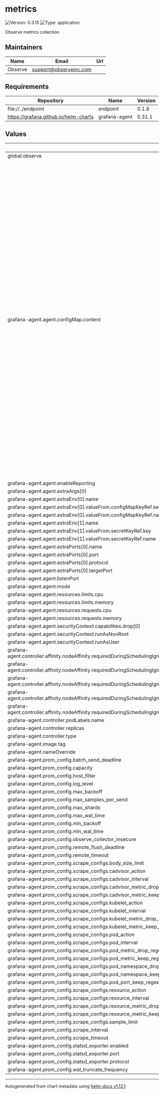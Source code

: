 # metrics

![Version: 0.3.15](https://img.shields.io/badge/Version-0.3.15-informational?style=flat-square) ![Type: application](https://img.shields.io/badge/Type-application-informational?style=flat-square)

Observe metrics collection

## Maintainers

| Name | Email | Url |
| ---- | ------ | --- |
| Observe | <support@observeinc.com> |  |

## Requirements

| Repository | Name | Version |
|------------|------|---------|
| file://../endpoint | endpoint | 0.1.8 |
| https://grafana.github.io/helm-charts | grafana-agent | 0.31.1 |

## Values

| Key | Type | Default | Description |
|-----|------|---------|-------------|
| global.observe | object | `{}` |  |
| grafana-agent.agent.configMap.content | string | `"{{- $endpoint := include \"observe.collectionEndpoint\" . }}\n{{- with .Values.prom_config}}\nserver:\n  log_level: {{.log_level}}\n\n{{ if .statsd_exporter.enabled -}}\nintegrations:\n  statsd_exporter:\n    enabled: true\n    scrape_integration: true\n    listen_{{ .statsd_exporter.protocol }}: \":{{ .statsd_exporter.port }}\"\n  prometheus_remote_write:\n  - url: {{ print $endpoint }}/v1/prometheus?clusterUid=${OBSERVE_CLUSTER}\n    authorization:\n      credentials: ${OBSERVE_TOKEN}\n    remote_timeout: {{.remote_timeout}}\n    queue_config:\n      batch_send_deadline: {{.batch_send_deadline}}\n      min_backoff: {{.min_backoff}}\n      max_backoff: {{.max_backoff}}\n      max_shards: {{.max_shards}}\n      max_samples_per_send: {{.max_samples_per_send}}\n      capacity: {{.capacity}}\n    tls_config:\n      insecure_skip_verify: {{.observe_collector_insecure}}\n{{ end -}}\n\nmetrics:\n  wal_directory: /tmp/grafana-agent-wal\n  global:\n    scrape_interval: {{.scrape_interval}}\n    scrape_timeout: {{.scrape_timeout}}\n  configs:\n    - name: integrations\n      host_filter: {{.host_filter}}\n      min_wal_time: {{.min_wal_time}}\n      max_wal_time: {{.max_wal_time}}\n      wal_truncate_frequency: {{.wal_truncate_frequency}}\n      remote_flush_deadline: {{.remote_flush_deadline}}\n      remote_write:\n        - url: {{ print $endpoint }}/v1/prometheus?clusterUid=${OBSERVE_CLUSTER}\n          authorization:\n            credentials: ${OBSERVE_TOKEN}\n          remote_timeout: {{.remote_timeout}}\n          queue_config:\n            batch_send_deadline: {{.batch_send_deadline}}\n            min_backoff: {{.min_backoff}}\n            max_backoff: {{.max_backoff}}\n            max_shards: {{.max_shards}}\n            max_samples_per_send: {{.max_samples_per_send}}\n            capacity: {{.capacity}}\n          tls_config:\n            insecure_skip_verify: {{.observe_collector_insecure}}\n\n      scrape_configs:\n      {{- with .scrape_configs }}\n        - job_name: \"integrations/kubernetes/pods\"\n          bearer_token_file: /var/run/secrets/kubernetes.io/serviceaccount/token\n          scrape_interval: {{.pod_interval}}\n          sample_limit: {{.sample_limit}}\n          body_size_limit: {{.body_size_limit}}\n          kubernetes_sd_configs:\n            - role: pod\n          relabel_configs:\n            - action: {{.pod_action}}\n            # Drop anything matching the configured namespace.\n            - action: 'drop'\n              source_labels: ['__meta_kubernetes_namespace']\n              regex: {{.pod_namespace_drop_regex}}\n            # Drop anything not matching the configured namespace.\n            - action: 'keep'\n              source_labels: ['__meta_kubernetes_namespace']\n              regex: {{.pod_namespace_keep_regex}}\n            # Drop endpoints without one of: a port name suffixed with the configured regex, or an explicit prometheus port annotation.\n            - action: 'keep'\n              source_labels: ['__meta_kubernetes_pod_container_port_name', '__meta_kubernetes_pod_annotation_prometheus_io_port']\n              regex: '({{.pod_port_keep_regex}};|.*;\\d+)'\n            # Drop pods without a name label.\n            # - action: 'drop'\n            #   regex: ''\n            #   source_labels: ['__meta_kubernetes_pod_label_name']\n            # Drop pods with phase Succeeded or Failed.\n            - action: 'drop'\n              regex: 'Succeeded|Failed'\n              source_labels: ['__meta_kubernetes_pod_phase']\n            # Drop anything annotated with 'prometheus.io.scrape=false'.\n            - action: 'drop'\n              regex: 'false'\n              source_labels: ['__meta_kubernetes_pod_annotation_prometheus_io_scrape']\n            # Drop anything annotated with 'observeinc.com.scrape=false'.\n            - action: 'drop'\n              regex: 'false'\n              source_labels: ['__meta_kubernetes_pod_annotation_observeinc_com_scrape']\n            # Allow pods to override the scrape scheme with 'prometheus.io.scheme=https'.\n            - action: 'replace'\n              regex: '(https?)'\n              replacement: '$1'\n              source_labels: ['__meta_kubernetes_pod_annotation_prometheus_io_scheme']\n              target_label: '__scheme__'\n            # Allow service to override the scrape path with 'prometheus.io.path=/other_metrics_path'.\n            - action: 'replace'\n              regex: '(.+)'\n              replacement: '$1'\n              source_labels: ['__meta_kubernetes_pod_annotation_prometheus_io_path']\n              target_label: '__metrics_path__'\n            # Allow services to override the scrape port with 'prometheus.io.port=1234'.\n            - action: 'replace'\n              regex: '(.+?)(\\:\\d+)?;(\\d+)'\n              replacement: '$1:$3'\n              source_labels: ['__address__', '__meta_kubernetes_pod_annotation_prometheus_io_port']\n              target_label: '__address__'\n            # Map all K8s labels/annotations starting with\n            # 'prometheus.io/param-' to URL params for Prometheus scraping.\n            - action: 'labelmap'\n              regex: '__meta_kubernetes_pod_annotation_prometheus_io_param_(.+)'\n              replacement: '__param_$1'\n            # Map all K8s labels/annotations starting with\n            # 'prometheus.io/label-' to Prometheus labels.\n            - action: 'labelmap'\n              regex: '__meta_kubernetes_pod_label_prometheus_io_label_(.+)'\n            - action: 'labelmap'\n              regex: '__meta_kubernetes_pod_annotation_prometheus_io_label_(.+)'\n            # Rename jobs to be <namespace>/<name, from pod name label>.\n            # - action: 'replace'\n            #   separator: '/'\n            #   source_labels: ['__meta_kubernetes_namespace', '__meta_kubernetes_pod_label_name']\n            #   target_label: 'job'\n            #   replacement: '$1'\n            # But also include the namespace, container, pod as separate labels,\n            # for routing alerts and joining with cAdvisor metrics.\n            - action: 'replace'\n              source_labels: ['__meta_kubernetes_namespace']\n              target_label: 'namespace'\n            - action: 'replace'\n              source_labels: ['__meta_kubernetes_pod_name']\n              # Not 'pod_name', which disappeared in K8s 1.16.\n              target_label: 'pod'\n            - action: 'replace'\n              source_labels: ['__meta_kubernetes_pod_container_name']\n              # Not 'container_name', which disappeared in K8s 1.16.\n              target_label: 'container'\n            - action: 'replace'\n              source_labels: ['__meta_kubernetes_pod_node_name']\n              target_label: 'node'\n          metric_relabel_configs:\n            - action: drop\n              regex: {{.pod_metric_drop_regex}}\n              source_labels:\n                - __name__\n            - action: keep\n              regex: {{.pod_metric_keep_regex}}\n              source_labels:\n                - __name__\n          tls_config:\n            ca_file: /var/run/secrets/kubernetes.io/serviceaccount/ca.crt\n            insecure_skip_verify: false\n            server_name: kubernetes\n\n        - job_name: \"integrations/kubernetes/kubelet\"\n          bearer_token_file: /var/run/secrets/kubernetes.io/serviceaccount/token\n          scrape_interval: {{.kubelet_interval}}\n          sample_limit: {{.sample_limit}}\n          body_size_limit: {{.body_size_limit}}\n          kubernetes_sd_configs:\n            - role: node\n          relabel_configs:\n            - action: {{.kubelet_action}}\n            - replacement: kubernetes.default.svc:443\n              target_label: __address__\n            - regex: (.+)\n              replacement: /api/v1/nodes/$1/proxy/metrics\n              source_labels:\n                - __meta_kubernetes_node_name\n              target_label: __metrics_path__\n          metric_relabel_configs:\n            - action: drop\n              regex: {{.kubelet_metric_drop_regex}}\n              source_labels:\n                - __name__\n            - action: keep\n              regex: {{.kubelet_metric_keep_regex}}\n              source_labels:\n                - __name__\n          scheme: https\n          tls_config:\n            ca_file: /var/run/secrets/kubernetes.io/serviceaccount/ca.crt\n            insecure_skip_verify: false\n            server_name: kubernetes\n\n        - job_name: \"integrations/kubernetes/resource\"\n          bearer_token_file: /var/run/secrets/kubernetes.io/serviceaccount/token\n          scrape_interval: {{.resource_interval}}\n          sample_limit: {{.sample_limit}}\n          body_size_limit: {{.body_size_limit}}\n          kubernetes_sd_configs:\n            - role: node\n          relabel_configs:\n            - action: {{.resource_action}}\n            - replacement: kubernetes.default.svc:443\n              target_label: __address__\n            - regex: (.+)\n              replacement: /api/v1/nodes/$1/proxy/metrics/resource\n              source_labels:\n                - __meta_kubernetes_node_name\n              target_label: __metrics_path__\n          metric_relabel_configs:\n            - action: drop\n              regex: {{.resource_metric_drop_regex}}\n              source_labels:\n                - __name__\n            - action: keep\n              regex: {{.resource_metric_keep_regex}}\n              source_labels:\n                - __name__\n          scheme: https\n          tls_config:\n            ca_file: /var/run/secrets/kubernetes.io/serviceaccount/ca.crt\n            insecure_skip_verify: false\n            server_name: kubernetes\n\n        - job_name: \"integrations/kubernetes/cadvisor\"\n          bearer_token_file: /var/run/secrets/kubernetes.io/serviceaccount/token\n          scrape_interval: {{.cadvisor_interval}}\n          sample_limit: {{.sample_limit}}\n          body_size_limit: {{.body_size_limit}}\n          kubernetes_sd_configs:\n            - role: node\n          relabel_configs:\n            - action: {{.cadvisor_action}}\n            - replacement: kubernetes.default.svc:443\n              target_label: __address__\n            - regex: (.+)\n              replacement: /api/v1/nodes/$1/proxy/metrics/cadvisor\n              source_labels:\n                - __meta_kubernetes_node_name\n              target_label: __metrics_path__\n          metric_relabel_configs:\n            # drop \"pod\" level aggregates, identified by absence of image\n            - action: drop\n              regex: container_([a-z_]+);\n              source_labels:\n                - __name__\n                - image\n            - action: drop\n              regex: {{.cadvisor_metric_drop_regex}}\n              source_labels:\n                - __name__\n            - action: keep\n              regex: {{.cadvisor_metric_keep_regex}}\n              source_labels:\n                - __name__\n          scheme: https\n          tls_config:\n            ca_file: /var/run/secrets/kubernetes.io/serviceaccount/ca.crt\n            insecure_skip_verify: false\n            server_name: kubernetes\n      {{- end }}\n{{- end }}\n"` |  |
| grafana-agent.agent.enableReporting | bool | `false` |  |
| grafana-agent.agent.extraArgs[0] | string | `"-config.expand-env"` |  |
| grafana-agent.agent.extraEnv[0].name | string | `"OBSERVE_CLUSTER"` |  |
| grafana-agent.agent.extraEnv[0].valueFrom.configMapKeyRef.key | string | `"id"` |  |
| grafana-agent.agent.extraEnv[0].valueFrom.configMapKeyRef.name | string | `"cluster-info"` |  |
| grafana-agent.agent.extraEnv[1].name | string | `"OBSERVE_TOKEN"` |  |
| grafana-agent.agent.extraEnv[1].valueFrom.secretKeyRef.key | string | `"OBSERVE_TOKEN"` |  |
| grafana-agent.agent.extraEnv[1].valueFrom.secretKeyRef.name | string | `"credentials"` |  |
| grafana-agent.agent.extraPorts[0].name | string | `"statsd"` |  |
| grafana-agent.agent.extraPorts[0].port | int | `9125` |  |
| grafana-agent.agent.extraPorts[0].protocol | string | `"UDP"` |  |
| grafana-agent.agent.extraPorts[0].targetPort | int | `9125` |  |
| grafana-agent.agent.listenPort | int | `12345` |  |
| grafana-agent.agent.mode | string | `"static"` |  |
| grafana-agent.agent.resources.limits.cpu | string | `"250m"` |  |
| grafana-agent.agent.resources.limits.memory | string | `"2Gi"` |  |
| grafana-agent.agent.resources.requests.cpu | string | `"250m"` |  |
| grafana-agent.agent.resources.requests.memory | string | `"2Gi"` |  |
| grafana-agent.agent.securityContext.capabilities.drop[0] | string | `"all"` |  |
| grafana-agent.agent.securityContext.runAsNonRoot | bool | `true` |  |
| grafana-agent.agent.securityContext.runAsUser | int | `65534` |  |
| grafana-agent.controller.affinity.nodeAffinity.requiredDuringSchedulingIgnoredDuringExecution.nodeSelectorTerms[0].matchExpressions[0].key | string | `"observeinc.com/unschedulable"` |  |
| grafana-agent.controller.affinity.nodeAffinity.requiredDuringSchedulingIgnoredDuringExecution.nodeSelectorTerms[0].matchExpressions[0].operator | string | `"DoesNotExist"` |  |
| grafana-agent.controller.affinity.nodeAffinity.requiredDuringSchedulingIgnoredDuringExecution.nodeSelectorTerms[0].matchExpressions[1].key | string | `"kubernetes.io/os"` |  |
| grafana-agent.controller.affinity.nodeAffinity.requiredDuringSchedulingIgnoredDuringExecution.nodeSelectorTerms[0].matchExpressions[1].operator | string | `"NotIn"` |  |
| grafana-agent.controller.affinity.nodeAffinity.requiredDuringSchedulingIgnoredDuringExecution.nodeSelectorTerms[0].matchExpressions[1].values[0] | string | `"windows"` |  |
| grafana-agent.controller.podLabels.name | string | `"metrics"` |  |
| grafana-agent.controller.replicas | int | `1` |  |
| grafana-agent.controller.type | string | `"deployment"` |  |
| grafana-agent.image.tag | string | `"latest"` |  |
| grafana-agent.nameOverride | string | `"metrics"` |  |
| grafana-agent.prom_config.batch_send_deadline | string | `"5s"` |  |
| grafana-agent.prom_config.capacity | int | `15000` |  |
| grafana-agent.prom_config.host_filter | string | `"false"` |  |
| grafana-agent.prom_config.log_level | string | `"info"` |  |
| grafana-agent.prom_config.max_backoff | string | `"30s"` |  |
| grafana-agent.prom_config.max_samples_per_send | int | `5000` |  |
| grafana-agent.prom_config.max_shards | int | `10` |  |
| grafana-agent.prom_config.max_wal_time | string | `"30m"` |  |
| grafana-agent.prom_config.min_backoff | string | `"1s"` |  |
| grafana-agent.prom_config.min_wal_time | string | `"15s"` |  |
| grafana-agent.prom_config.observe_collector_insecure | bool | `false` |  |
| grafana-agent.prom_config.remote_flush_deadline | string | `"1m"` |  |
| grafana-agent.prom_config.remote_timeout | string | `"30s"` |  |
| grafana-agent.prom_config.scrape_configs.body_size_limit | string | `"50MB"` |  |
| grafana-agent.prom_config.scrape_configs.cadvisor_action | string | `"keep"` |  |
| grafana-agent.prom_config.scrape_configs.cadvisor_interval | string | `nil` |  |
| grafana-agent.prom_config.scrape_configs.cadvisor_metric_drop_regex | string | `"container_(network_tcp_usage_total|network_udp_usage_total|tasks_state|cpu_load_average_10s)"` |  |
| grafana-agent.prom_config.scrape_configs.cadvisor_metric_keep_regex | string | `"container_(cpu_.*|spec_.*|memory_.*|network_.*|file_descriptors)|machine_(cpu_cores|memory_bytes)"` |  |
| grafana-agent.prom_config.scrape_configs.kubelet_action | string | `"drop"` |  |
| grafana-agent.prom_config.scrape_configs.kubelet_interval | string | `nil` |  |
| grafana-agent.prom_config.scrape_configs.kubelet_metric_drop_regex | string | `nil` |  |
| grafana-agent.prom_config.scrape_configs.kubelet_metric_keep_regex | string | `"(.*)"` |  |
| grafana-agent.prom_config.scrape_configs.pod_action | string | `"drop"` |  |
| grafana-agent.prom_config.scrape_configs.pod_interval | string | `nil` |  |
| grafana-agent.prom_config.scrape_configs.pod_metric_drop_regex | string | `".*bucket"` |  |
| grafana-agent.prom_config.scrape_configs.pod_metric_keep_regex | string | `"(.*)"` |  |
| grafana-agent.prom_config.scrape_configs.pod_namespace_drop_regex | string | `"(.*istio.*|.*ingress.*|kube-system)"` |  |
| grafana-agent.prom_config.scrape_configs.pod_namespace_keep_regex | string | `"(.*)"` |  |
| grafana-agent.prom_config.scrape_configs.pod_port_keep_regex | string | `".*metrics"` |  |
| grafana-agent.prom_config.scrape_configs.resource_action | string | `"keep"` |  |
| grafana-agent.prom_config.scrape_configs.resource_interval | string | `nil` |  |
| grafana-agent.prom_config.scrape_configs.resource_metric_drop_regex | string | `nil` |  |
| grafana-agent.prom_config.scrape_configs.resource_metric_keep_regex | string | `"(.*)"` |  |
| grafana-agent.prom_config.scrape_configs.sample_limit | int | `100000` |  |
| grafana-agent.prom_config.scrape_interval | string | `"60s"` |  |
| grafana-agent.prom_config.scrape_timeout | string | `"10s"` |  |
| grafana-agent.prom_config.statsd_exporter.enabled | bool | `false` |  |
| grafana-agent.prom_config.statsd_exporter.port | int | `9125` |  |
| grafana-agent.prom_config.statsd_exporter.protocol | string | `"udp"` |  |
| grafana-agent.prom_config.wal_truncate_frequency | string | `"30m"` |  |

----------------------------------------------
Autogenerated from chart metadata using [helm-docs v1.13.1](https://github.com/norwoodj/helm-docs/releases/v1.13.1)
